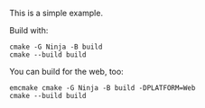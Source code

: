 This is a simple example.

Build with:

```
cmake -G Ninja -B build
cmake --build build
```

You can build for the web, too:

```
emcmake cmake -G Ninja -B build -DPLATFORM=Web
cmake --build build
```